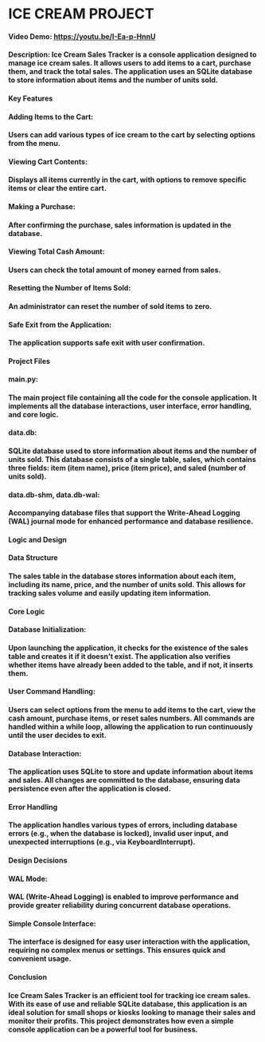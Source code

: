 # ICE CREAM PROJECT
#### Video Demo:  https://youtu.be/I-Ea-p-HnnU
#### Description: Ice Cream Sales Tracker is a console application designed to manage ice cream sales. It allows users to add items to a cart, purchase them, and track the total sales. The application uses an SQLite database to store information about items and the number of units sold.

#### Key Features
#### Adding Items to the Cart:

#### Users can add various types of ice cream to the cart by selecting options from the menu.
#### Viewing Cart Contents:

#### Displays all items currently in the cart, with options to remove specific items or clear the entire cart.
#### Making a Purchase:

#### After confirming the purchase, sales information is updated in the database.
#### Viewing Total Cash Amount:

#### Users can check the total amount of money earned from sales.
#### Resetting the Number of Items Sold:

#### An administrator can reset the number of sold items to zero.
#### Safe Exit from the Application:

#### The application supports safe exit with user confirmation.
#### Project Files
#### main.py:

#### The main project file containing all the code for the console application. It implements all the database interactions, user interface, error handling, and core logic.
#### data.db:

#### SQLite database used to store information about items and the number of units sold. This database consists of a single table, sales, which contains three fields: item (item name), price (item price), and saled (number of units sold).
#### data.db-shm, data.db-wal:

#### Accompanying database files that support the Write-Ahead Logging (WAL) journal mode for enhanced performance and database resilience.
#### Logic and Design
#### Data Structure
#### The sales table in the database stores information about each item, including its name, price, and the number of units sold. This allows for tracking sales volume and easily updating item information.
#### Core Logic
#### Database Initialization:

#### Upon launching the application, it checks for the existence of the sales table and creates it if it doesn't exist. The application also verifies whether items have already been added to the table, and if not, it inserts them.
#### User Command Handling:

#### Users can select options from the menu to add items to the cart, view the cash amount, purchase items, or reset sales numbers. All commands are handled within a while loop, allowing the application to run continuously until the user decides to exit.
#### Database Interaction:

#### The application uses SQLite to store and update information about items and sales. All changes are committed to the database, ensuring data persistence even after the application is closed.
#### Error Handling
#### The application handles various types of errors, including database errors (e.g., when the database is locked), invalid user input, and unexpected interruptions (e.g., via KeyboardInterrupt).
#### Design Decisions
#### WAL Mode:
#### WAL (Write-Ahead Logging) is enabled to improve performance and provide greater reliability during concurrent database operations.
#### Simple Console Interface:
#### The interface is designed for easy user interaction with the application, requiring no complex menus or settings. This ensures quick and convenient usage.
#### Conclusion
#### Ice Cream Sales Tracker is an efficient tool for tracking ice cream sales. With its ease of use and reliable SQLite database, this application is an ideal solution for small shops or kiosks looking to manage their sales and monitor their profits. This project demonstrates how even a simple console application can be a powerful tool for business.
